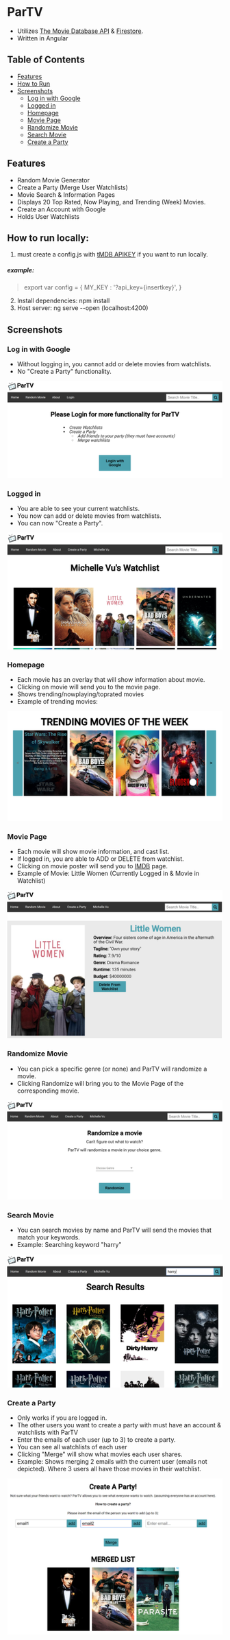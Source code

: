 # ParTV
- Utilizes [The Movie Database API](https://developers.themoviedb.org/3/getting-started/introduction) & [Firestore](https://firebase.google.com/docs/firestore).
- Written in Angular

## Table of Contents
- [Features](#features)
- [How to Run](#how-to-run-locally)
- [Screenshots](#screenshots)
  * [Log in with Google](#log-in-with-google)
  * [Logged in](#logged-in)
  * [Homepage](#homepage)
  * [Movie Page](#movie-page)
  * [Randomize Movie](#randomize-movie)
  * [Search Movie](#search-movie)
  * [Create a Party](#create-a-party)

## Features
- Random Movie Generator
- Create a Party (Merge User Watchlists)
- Movie Search & Information Pages
- Displays 20 Top Rated, Now Playing, and Trending (Week) Movies.
- Create an Account with Google
- Holds User Watchlists

## How to run locally: 
1. must create a config.js with [tMDB APIKEY](https://developers.themoviedb.org/3/getting-started/introduction) if you want to run locally.
##### example:
> export var config = {
    MY_KEY : '?api_key={insertkey}',
  }
2. Install dependencies: npm install  
3. Host server: ng serve --open (localhost:4200)

## Screenshots

### Log in with Google
- Without logging in, you cannot add or delete movies from watchlists.
- No "Create a Party" functionality.
<img src="./src/assets/screenshots/login_example.png">

### Logged in
- You are able to see your current watchlists.
- You now can add or delete movies from watchlists.
- You can now "Create a Party".
<img src="./src/assets/screenshots/logged_in_example.png" >

### Homepage
- Each movie has an overlay that will show information about movie.
- Clicking on movie will send you to the movie page.
- Shows trending/nowplaying/toprated movies
- Example of trending movies:
<img src="./src/assets/screenshots/trending_example.png" >


### Movie Page
- Each movie will show movie information, and cast list.
- If logged in, you are able to ADD or DELETE from watchlist.
- Clicking on movie poster will send you to [IMDB](https://www.imdb.com/) page.
- Example of Movie: Little Women (Currently Logged in & Movie in Watchlist)
<img src="./src/assets/screenshots/movie_example.png" >

### Randomize Movie
- You can pick a specific genre (or none) and ParTV will randomize a movie.
- Clicking Randomize will bring you to the Movie Page of the corresponding movie.
<img src="./src/assets/screenshots/random_example.png" >

### Search Movie
- You can search movies by name and ParTV will send the movies that match your keywords.
- Example: Searching keyword "harry"
<img src="./src/assets/screenshots/search_example.png" >

### Create a Party
- Only works if you are logged in.
- The other users you want to create a party with must have an account & watchlists with ParTV
- Enter the emails of each user (up to 3) to create a party.
- You can see all watchlists of each user
- Clicking "Merge" will show what movies each user shares.
- Example: Shows merging 2 emails with the current user (emails not depicted). Where 3 users all have those movies in their watchlist.
<img src="./src/assets/screenshots/cop_example.png" >
